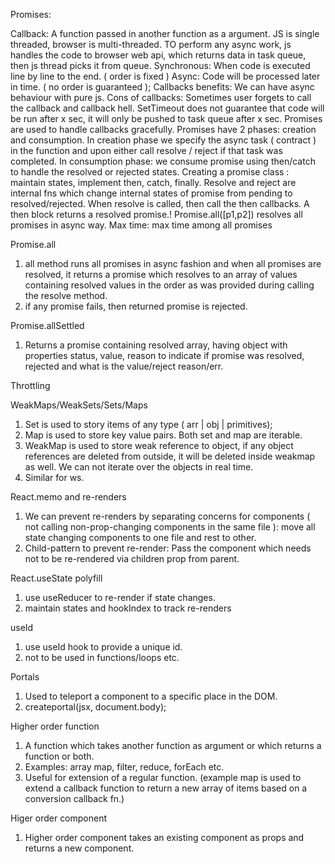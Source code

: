 Promises:

Callback: A function passed in another function as a argument.
JS is single threaded, browser is multi-threaded. TO perform any async work, js handles the code to browser web api, which returns data in task queue, then js thread picks it from queue.
Synchronous: When code is executed line by line to the end. ( order is fixed )
Async: Code will be processed later in time. ( no order is guaranteed );
Callbacks benefits: We can have async behaviour with pure js.
Cons of callbacks: Sometimes user forgets to call the callback and callback hell.
SetTimeout does not guarantee that code will be run after x sec, it will only be pushed to task queue after x sec.
Promises are used to handle callbacks gracefully.
Promises have 2 phases: creation and consumption.
In creation phase we specify the async task ( contract ) in the function and upon either call resolve / reject if that task was completed.
In consumption phase: we consume promise using then/catch to handle the resolved or rejected states.
Creating a promise class : maintain states, implement then, catch, finally. Resolve and reject are internal fns which change internal states of promise from pending to resolved/rejected. When resolve is called, then call the then callbacks.
A then block returns a resolved promise.!
Promise.all([p1,p2]) resolves all promises in async way. Max time: max time among all promises


Promise.all
1. all method runs all promises in async fashion and when all promises are resolved, it returns a promise which resolves to an array of values containing resolved values in the order as was provided during calling the resolve method.
2. if any promise fails, then returned promise is rejected.

Promise.allSettled
1. Returns a promise containing resolved array, having object with properties status, value, reason to indicate if promise was resolved, rejected and what is the value/reject reason/err.

Throttling

WeakMaps/WeakSets/Sets/Maps
1. Set is used to story items of any type ( arr | obj | primitives);
2. Map is used to store key value pairs. Both set and map are iterable.
3. WeakMap is used to store weak reference to object, if any object references are deleted from outside, it will be deleted inside weakmap as well. We can not iterate over the objects in real time.
4. Similar for ws.

React.memo and re-renders
1. We can prevent re-renders by separating concerns for components ( not calling non-prop-changing components in the same file ): move all state changing components to one file and rest to other.
2. Child-pattern to prevent re-render: Pass the component which needs not to be re-rendered via children prop from parent.

React.useState polyfill
1. use useReducer to re-render if state changes.
2. maintain states and hookIndex to track re-renders

useId
1. use useId hook to provide a unique id.
2. not to be used in functions/loops etc.

Portals
1. Used to teleport a component to a specific place in the DOM.
2. createportal(jsx, document.body);

Higher order function
1. A function which takes another function as argument or which returns a function or both.
2. Examples: array map, filter, reduce, forEach etc.
3. Useful for extension of a regular function. (example map is used to extend a callback function to return a new array of items based on a conversion callback fn.)

Higer order component
1. Higher order component takes an existing component as props and returns a new component.

